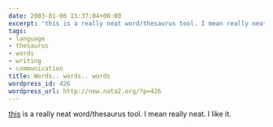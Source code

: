 ```yaml
---
date: 2003-01-06 15:37:04+00:00
excerpt: 'this is a really neat word/thesaurus tool. I mean really neat. I like it. '
tags:
- language
- thesaurus
- words
- writing
- communication
title: Words.. words.. words
wordpress_id: 426
wordpress_url: http://new.nata2.org/?p=426
---
```


<a href="http://www.visualthesaurus.com/index.jsp">this</a> is a really neat word/thesaurus tool. I mean really neat. I like it.